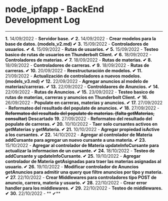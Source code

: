 # node_ipfapp - BackEnd Development Log
---
**1.** 14/09/2022 - **Servidor base. ✔**
**2.** 14/09/2022 - **Crear modelos para la base de datos. (models_v2.md) ✔**
**3.** 15/09/2022 - **Controladores de usuarios. ✔**
**4.** 15/09/2022 - **Rutas de usuarios. ✔**
**5.** 15/09/2022 - **Testeo basico de rutas de usuarios en Thunderbolt Client. ✔**
**6.** 18/09/2022 - **Controladores de materias. ✔**
**7.** 18/09/2022 - **Rutas de materias. ✔**
**8.** 18/09/2022 - **Controladores de carreras. ✔**
**9.** 18/09/2022 - **Rutas de carreras. ✔**
**10.** 20/09/2022 - **Reestructuración de modelos. ✔**
**11.** 21/09/2022 - **Actualización de controladores a nuevos modelos. (models_v3.md) ✔**
**12.** 22/09/2022 - **Agregar anuncios al modelo de materias/carreras. ✔**
**13.** 22/09/2022 - **Controldaores de Anuncios. ✔**
**14.** 22/09/2022 - **Rutas de Anuncios. ✔**
**15.** 23/09/2022 - **Testeo basico de rutas de materias, carreras y anuncios en Thunderbolt Client. ✔** 
**16.** 26/09/2022 - **Populate en carreras, materias y anuncios. ✔** 
**17.** 27/09/2022 - **Reformateo del resultado del populate de anuncios. ✔**
**18.** 27/09/2022 - **~~Reformateo del resultado del populate de materias. (falta getMaterias, consultar)~~ Descartado**
**19.** 27/09/2022 - **Reformateo del resultado del populate de carreras. ✔**
**20.** 10/10/2022 - **Taer solo cursantes activos en getMaterias y getMateria. ✔**
**21.** 10/10/2022 - **Agregar propiedad isActive a los cursantes. ✔**
**22.** 14/10/2022 - **Agregar al controlador de Materia addCursante para agregar un nuevo cursante a una materia. ✔**
**23.** 15/10/2022 - **Agregar al controlador de Materia updateInfoCursante para actualizar la informacion de un cursante. ✔**
**24.** 18/10/2022 - **Testeo de addCursante y updateInfoCursante. ✔**
**25.** 19/10/2022 - **Agregar controlador de Materia getAsignadas para traer las materias asignadas al usuario. ✔**
**26.** 19/10/2022 - **Modificar controlador de Anuncios getAnuncios para admitir una query que filtre anuncios por tipo y materia. ✔**
**27.** 22/10/2022 - **Crear Middlewares para controladores tipo POST de anuncio, carrera, materia y usuario. ✔**
**28.** 22/10/2022 - **Crear error handler para los middlewares. ✔**
**29.** 22/10/2022 - **Testeo de middlewares. ✔**
**30.** 22/10/2022 - ** ✔**
